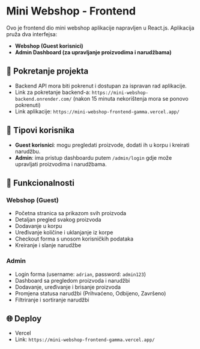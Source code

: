 # Mini Webshop - Frontend

Ovo je frontend dio mini webshop aplikacije napravljen u React.js. Aplikacija pruža dva interfejsa:
- **Webshop (Guest korisnici)**
- **Admin Dashboard (za upravljanje proizvodima i narudžbama)**

## 🚀 Pokretanje projekta

- Backend API mora biti pokrenut i dostupan za ispravan rad aplikacije.
- Link za pokretanje backend-a: `https://mini-webshop-backend.onrender.com/`
  (nakon 15 minuta nekorištenja mora se ponovo pokrenuti)
- Link aplikacije: `https://mini-webshop-frontend-gamma.vercel.app/`

## 👤 Tipovi korisnika

- **Guest korisnici**: mogu pregledati proizvode, dodati ih u korpu i kreirati narudžbu.
- **Admin**: ima pristup dashboardu putem `/admin/login` gdje može upravljati proizvodima i narudžbama.

## 🧩 Funkcionalnosti

### Webshop (Guest)

- Početna stranica sa prikazom svih proizvoda
- Detaljan pregled svakog proizvoda
- Dodavanje u korpu
- Uređivanje količine i uklanjanje iz korpe
- Checkout forma s unosom korisničkih podataka
- Kreiranje i slanje narudžbe

### Admin

- Login forma (username: `adrian`, password: `admin123`)
- Dashboard sa pregledom proizvoda i narudžbi
- Dodavanje, uređivanje i brisanje proizvoda
- Promjena statusa narudžbi (Prihvaćeno, Odbijeno, Završeno)
- Filtriranje i sortiranje narudžbi

## 🌐 Deploy

- Vercel
- Link: `https://mini-webshop-frontend-gamma.vercel.app/`
